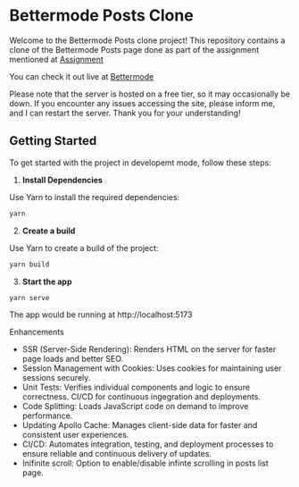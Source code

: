 # Bettermode Posts Clone

Welcome to the Bettermode Posts clone project! This repository contains a clone of the Bettermode Posts page done as part of the assignment mentioned at 
[Assignment](https://bettermode.notion.site/Senior-Front-End-Engineer-485a0725e4d940c3a01fafe2b5154598)

You can check it out live at [Bettermode](https://bettermode-posts-demo.onrender.com)

Please note that the server is hosted on a free tier, so it may occasionally be down. If you encounter any issues accessing the site, please inform me, and I can restart the server. Thank you for your understanding!


## Getting Started

To get started with the project in developemt mode, follow these steps:

1. **Install Dependencies**

Use Yarn to install the required dependencies:

```bash
yarn
```

2. **Create a build**  

Use Yarn to create a build of the project:

```bash
yarn build
```

3. **Start the app**

```bash
yarn serve
```

The app would be running at http://localhost:5173

Enhancements

- SSR (Server-Side Rendering): Renders HTML on the server for faster page loads and better SEO.
- Session Management with Cookies: Uses cookies for maintaining user sessions securely.
- Unit Tests: Verifies individual components and logic to ensure correctness. CI/CD for continuous ingegration and deployments.
- Code Splitting: Loads JavaScript code on demand to improve performance.
- Updating Apollo Cache: Manages client-side data for faster and consistent user experiences.
- CI/CD: Automates integration, testing, and deployment processes to ensure reliable and continuous delivery of updates.
- Inifinite scroll: Option to enable/disable infinte scrolling in posts list page.